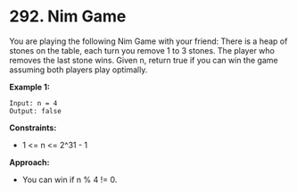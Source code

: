 # 292. Nim Game

You are playing the following Nim Game with your friend: There is a heap of stones on the table, each turn you remove 1 to 3 stones. The player who removes the last stone wins. Given n, return true if you can win the game assuming both players play optimally.

**Example 1:**
```
Input: n = 4
Output: false
```

**Constraints:**
- 1 <= n <= 2^31 - 1

**Approach:**
- You can win if n % 4 != 0.